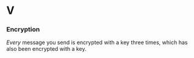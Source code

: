 # **V**

### Encryption
_Every_ message you send is encrypted with a key three times, which has also been encrypted with a key.
